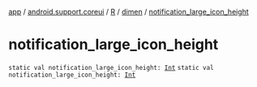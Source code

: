 [app](../../../index.md) / [android.support.coreui](../../index.md) / [R](../index.md) / [dimen](index.md) / [notification_large_icon_height](.)

# notification_large_icon_height

`static val notification_large_icon_height: `[`Int`](https://kotlinlang.org/api/latest/jvm/stdlib/kotlin/-int/index.html)
`static val notification_large_icon_height: `[`Int`](https://kotlinlang.org/api/latest/jvm/stdlib/kotlin/-int/index.html)